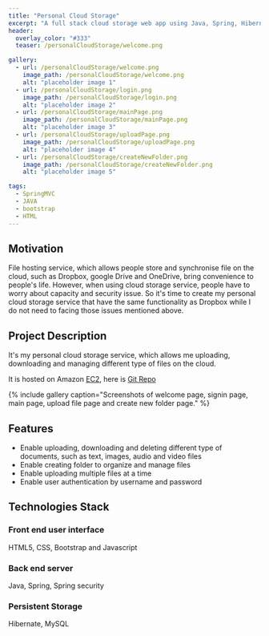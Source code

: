 ```yaml
---
title: "Personal Cloud Storage"
excerpt: "A full stack cloud storage web app using Java, Spring, Hibernate and MySQL"
header:
  overlay_color: "#333"
  teaser: /personalCloudStorage/welcome.png 

gallery:
  - url: /personalCloudStorage/welcome.png
    image_path: /personalCloudStorage/welcome.png
    alt: "placeholder image 1"
  - url: /personalCloudStorage/login.png
    image_path: /personalCloudStorage/login.png
    alt: "placeholder image 2"
  - url: /personalCloudStorage/mainPage.png
    image_path: /personalCloudStorage/mainPage.png
    alt: "placeholder image 3"
  - url: /personalCloudStorage/uploadPage.png
    image_path: /personalCloudStorage/uploadPage.png
    alt: "placeholder image 4"   
  - url: /personalCloudStorage/createNewFolder.png
    image_path: /personalCloudStorage/createNewFolder.png
    alt: "placeholder image 5"   

tags: 
  - SpringMVC
  - JAVA
  - bootstrap
  - HTML 
---
```


## Motivation

File hosting service, which allows people store and synchronise file on the cloud, such as Dropbox, google Drive and OneDrive, bring convenience to people's life.
 However, when using cloud storage service, people have to worry about capacity and security issue. So it's time to create my personal cloud storage
  service that have the same functionality as Dropbox while I do not need to facing those issues mentioned above.

## Project Description 

 It's my personal cloud storage service, which allows me uploading, downloading and managing different type of files on the cloud.

 It is hosted on Amazon [EC2](https://www.google.com), here is [Git Repo](https://github.com/jiangxiaoyong/Personal-Cloud-Storage)

{% include gallery caption="Screenshots of welcome page, signin page, main page, upload file page and create new folder page." %}

## Features

 * Enable uploading, downloading and deleting different type of documents, such as text, images, audio and video files
 * Enable creating folder to organize and manage files
 * Enable uploading multiple files at a time
 * Enable user authentication by username and password 
 
## Technologies Stack

### Front end user interface

HTML5, CSS, Bootstrap and Javascript

### Back end server

Java, Spring, Spring security

### Persistent Storage

Hibernate, MySQL 

